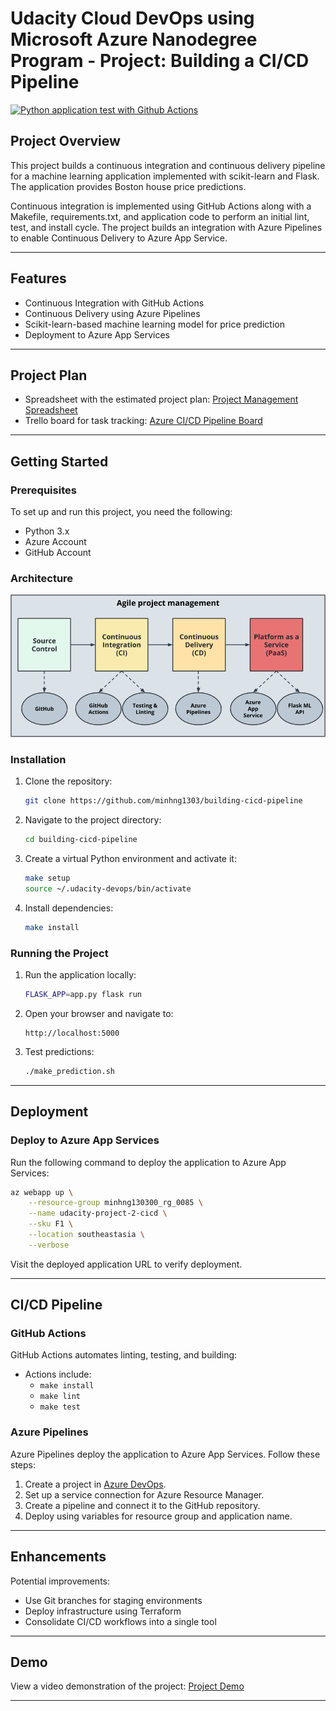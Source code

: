 # Udacity Cloud DevOps using Microsoft Azure Nanodegree Program - Project: Building a CI/CD Pipeline

[![Python application test with Github Actions](https://github.com/thom/azure-ci-cd-pipeline/actions/workflows/pythonapp.yml/badge.svg)]([https://github.com/thom/azure-ci-cd-pipeline/actions/workflows/pythonapp.yml](https://github.com/minhng1303/building-cicd-pipeline/blob/master/.github/workflows/pythonapp.yml))

## Project Overview
This project builds a continuous integration and continuous delivery pipeline for a machine learning application implemented with scikit-learn and Flask. The application provides Boston house price predictions.

Continuous integration is implemented using GitHub Actions along with a Makefile, requirements.txt, and application code to perform an initial lint, test, and install cycle. The project builds an integration with Azure Pipelines to enable Continuous Delivery to Azure App Service.

---

## Features
- Continuous Integration with GitHub Actions
- Continuous Delivery using Azure Pipelines
- Scikit-learn-based machine learning model for price prediction
- Deployment to Azure App Services

---

## Project Plan
- Spreadsheet with the estimated project plan: [Project Management Spreadsheet](https://github.com/minhng1303/building-cicd-pipeline/blob/master/PROJECT%20PLAN%202024.xlsx)
- Trello board for task tracking: [Azure CI/CD Pipeline Board](https://trello.com/b/Vt8CjsHG/cloud-devops-udacity-project2)

---

## Getting Started

### Prerequisites
To set up and run this project, you need the following:
- Python 3.x
- Azure Account
- GitHub Account

### Architecture
![Architectural overview](project-overview.png)

### Installation
1. Clone the repository:
   ```bash
   git clone https://github.com/minhng1303/building-cicd-pipeline
   ```
2. Navigate to the project directory:
   ```bash
   cd building-cicd-pipeline
   ```
3. Create a virtual Python environment and activate it:
   ```bash
   make setup
   source ~/.udacity-devops/bin/activate
   ```
4. Install dependencies:
   ```bash
   make install
   ```

### Running the Project
1. Run the application locally:
   ```bash
   FLASK_APP=app.py flask run
   ```
2. Open your browser and navigate to:
   ```
   http://localhost:5000
   ```
3. Test predictions:
   ```bash
   ./make_prediction.sh
   ```

---

## Deployment

### Deploy to Azure App Services
Run the following command to deploy the application to Azure App Services:
```bash
az webapp up \
    --resource-group minhng130300_rg_0085 \
    --name udacity-project-2-cicd \
    --sku F1 \
    --location southeastasia \
    --verbose
```
Visit the deployed application URL to verify deployment.

---

## CI/CD Pipeline

### GitHub Actions
GitHub Actions automates linting, testing, and building:
- Actions include:
  - `make install`
  - `make lint`
  - `make test`

### Azure Pipelines
Azure Pipelines deploy the application to Azure App Services. Follow these steps:
1. Create a project in [Azure DevOps](https://dev.azure.com/).
2. Set up a service connection for Azure Resource Manager.
3. Create a pipeline and connect it to the GitHub repository.
4. Deploy using variables for resource group and application name.

---

## Enhancements
Potential improvements:
- Use Git branches for staging environments
- Deploy infrastructure using Terraform
- Consolidate CI/CD workflows into a single tool

---

## Demo
View a video demonstration of the project: [Project Demo](https://www.youtube.com/watch?v=igylQop374U)

---

